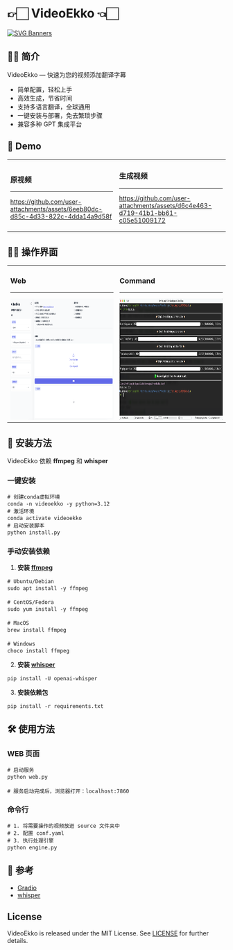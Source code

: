 # 👉🏻 VideoEkko 👈🏻 

[![SVG Banners](https://svg-banners.vercel.app/api?type=luminance&text1=VideoEkko%20📹&width=800&height=300)](https://github.com/Akshay090/svg-banners)

## 👍🏻 简介
VideoEkko — 快速为您的视频添加翻译字幕
* 简单配置，轻松上手
* 高效生成，节省时间
* 支持多语言翻译，全球通用
* 一键安装与部署，免去繁琐步骤
* 兼容多种 GPT 集成平台

## 👀 Demo

<table>
<tr>
<td>

### 原视频
---
https://github.com/user-attachments/assets/6eeb80dc-d85c-4d33-822c-4dda14a9d58f

</td>
<td>

### 生成视频
---
https://github.com/user-attachments/assets/d6c4e463-d719-41b1-bb61-c05e51009172

</td>
</tr>
</table>



## 💁🏻 操作界面

<table>
<tr>
<td width="50%">

### Web
---

<img src="asset/web-demo.png" alt="web-demo" width="480" height="280"/>
</td>

<td width="50%">

### Command
---

<img src="asset/cli-demo.png" alt="cli-demo" width="480" height="280"/>
</td>
</tr>
</table>

## 🥳 安装方法
VideoEkko 依赖 **ffmpeg** 和 **whisper**

### 一键安装
```shell
# 创建conda虚拟环境
conda -n videoekko -y python=3.12
# 激活环境
conda activate videoekko
# 启动安装脚本
python install.py
```

### 手动安装依赖
1. **安装 [ffmpeg](https://www.ffmpeg.org)** 


```shell
# Ubuntu/Debian
sudo apt install -y ffmpeg

# CentOS/Fedora
sudo yum install -y ffmpeg

# MacOS
brew install ffmpeg

# Windows
choco install ffmpeg
```

2. **安装 [whisper](https://github.com/openai/whisper)** 

```shell
pip install -U openai-whisper
```

3. **安装依赖包** 

```shell
pip install -r requirements.txt
```

## 🛠️ 使用方法

### WEB 页面

```shell
# 启动服务
python web.py

# 服务启动完成后，浏览器打开：localhost:7860
```

### 命令行

```shell
# 1. 将需要操作的视频放进 source 文件夹中
# 2. 配置 conf.yaml
# 3. 执行处理引擎
python engine.py
```

## 🤔 参考
* [Gradio](https://www.gradio.app)
* [whisper](https://github.com/openai/whisper)

## License
VideoEkko is released under the MIT License. See [LICENSE](./LICENSE) for further details.
